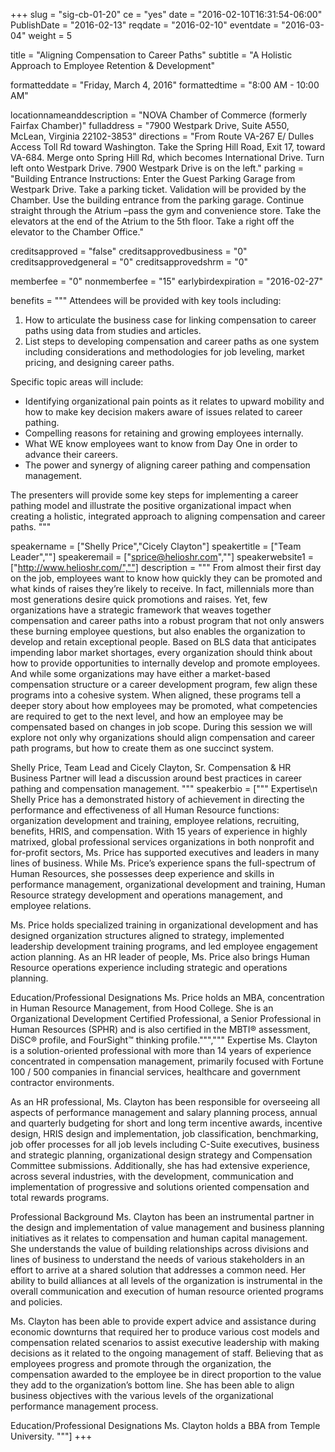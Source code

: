 +++
slug = "sig-cb-01-20"
ce = "yes"
date = "2016-02-10T16:31:54-06:00"
PublishDate = "2016-02-13"
reqdate = "2016-02-10"
eventdate = "2016-03-04"
weight = 5

title = "Aligning Compensation to Career Paths"
subtitle = "A Holistic Approach to Employee Retention & Development"

formatteddate = "Friday, March 4, 2016"
formattedtime = "8:00 AM - 10:00 AM"

locationnameanddescription = "NOVA Chamber of Commerce (formerly Fairfax Chamber)"
fulladdress = "7900 Westpark Drive, Suite A550, McLean, Virginia 22102-3853"
directions = "From Route VA-267 E/ Dulles Access Toll Rd toward Washington. Take the Spring Hill Road, Exit 17, toward VA-684. Merge onto Spring Hill Rd, which becomes International Drive. Turn left onto Westpark Drive. 7900 Westpark Drive is on the left."
parking = "Building Entrance Instructions: Enter the Guest Parking Garage from Westpark Drive. Take a parking ticket. Validation will be provided by the Chamber. Use the building entrance from the parking garage. Continue straight through the Atrium –pass the gym and convenience store. Take the elevators at the end of the Atrium to the 5th floor. Take a right off the elevator to the Chamber Office."

creditsapproved = "false"
creditsapprovedbusiness = "0"
creditsapprovedgeneral = "0"
creditsapprovedshrm = "0"

memberfee = "0"
nonmemberfee = "15"
earlybirdexpiration = "2016-02-27"

benefits = """
Attendees will be provided with key tools including:

1.  How to articulate the business case for linking compensation to career paths using data from studies and articles.
2.  List steps to developing compensation and career paths as one system including considerations and methodologies for job leveling, market pricing, and designing career paths. 

Specific topic areas will include: 

- Identifying organizational pain points as it relates to upward mobility and how to make key decision makers aware of issues related to career pathing.
- Compelling reasons for retaining and growing employees internally.
- What WE know employees want to know from Day One in order to advance their careers.
- The power and synergy of aligning career pathing and compensation management.

The presenters will provide some key steps for implementing a career pathing model and illustrate the positive organizational impact when creating a holistic, integrated approach to aligning compensation and career paths.
"""

speakername = ["Shelly Price","Cicely Clayton"]
speakertitle = ["Team Leader",""]
speakeremail = ["sprice@helioshr.com",""]
speakerwebsite1 = ["http://www.helioshr.com/",""]
description = """
From almost their first day on the job, employees want to know how quickly they can be promoted and what kinds of raises they’re likely to receive. In fact, millennials more than most generations desire quick promotions and raises. Yet, few organizations have a strategic framework that weaves together compensation and career paths into a robust program that not only answers these burning employee questions, but also enables the organization to develop and retain exceptional people. Based on BLS data that anticipates impending labor market shortages, every organization should think about how to provide opportunities to internally develop and promote employees. And while some organizations may have either a market-based compensation structure or a career development program, few align these programs into a cohesive system. When aligned, these programs tell a deeper story about how employees may be promoted, what competencies are required to get to the next level, and how an employee may be compensated based on changes in job scope. During this session we will explore not only why organizations should align compensation and career path programs, but how to create them as one succinct system.

Shelly Price, Team Lead and Cicely Clayton, Sr. Compensation & HR Business Partner will lead a discussion around best practices in career pathing and compensation management.
"""
speakerbio = ["""
Expertise\n
Shelly Price has a demonstrated history of achievement in directing the performance and effectiveness of all Human Resource functions: organization development and training, employee relations, recruiting, benefits, HRIS, and compensation. With 15 years of experience in highly matrixed, global professional services organizations in both nonprofit and for-profit sectors, Ms. Price has supported executives and leaders in many lines of business. While Ms. Price’s experience spans the full-spectrum of Human Resources, she possesses deep experience and skills in performance management, organizational development and training, Human Resource strategy development and operations management, and employee relations.

Ms. Price holds specialized training in organizational development and has designed organization structures aligned to strategy, implemented leadership development training programs, and led employee engagement action planning. As an HR leader of people, Ms. Price also brings Human Resource operations experience including strategic and operations planning.


Education/Professional Designations
Ms. Price holds an MBA, concentration in Human Resource Management, from Hood College. She is an Organizational Development Certified Professional, a Senior Professional in Human Resources (SPHR) and is also certified in the MBTI® assessment, DiSC® profile, and FourSight™ thinking profile.""","""
Expertise
Ms. Clayton is a solution-oriented professional with more than 14 years of experience concentrated in compensation management, primarily focused with Fortune 100 / 500 companies in financial services, healthcare and government contractor environments.

As an HR professional, Ms. Clayton has been responsible for overseeing all aspects of performance management and salary planning process, annual and quarterly budgeting for short and long term incentive awards, incentive design, HRIS design and implementation, job classification, benchmarking, job offer processes for all job levels including C-Suite executives, business and strategic planning, organizational design strategy and Compensation Committee submissions. Additionally, she has had extensive experience, across several industries, with the development, communication and implementation of progressive and solutions oriented compensation and total rewards programs.

Professional Background
Ms. Clayton has been an instrumental partner in the design and implementation of value management and business planning initiatives as it relates to compensation and human capital management. She understands the value of building relationships across divisions and lines of business to understand the needs of various stakeholders in an effort to arrive at a shared solution that addresses a common need. Her ability to build alliances at all levels of the organization is instrumental in the overall communication and execution of human resource oriented programs and policies.

Ms. Clayton has been able to provide expert advice and assistance during economic downturns that required her to produce various cost models and compensation related scenarios to assist executive leadership with making decisions as it related to the ongoing management of staff. Believing that as employees progress and promote through the organization, the compensation awarded to the employee be in direct proportion to the value they add to the organization’s bottom line. She has been able to align business objectives with the various levels of the organizational performance management process.


Education/Professional Designations
Ms. Clayton holds a BBA from Temple University.
"""]
+++